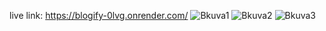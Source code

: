 live link: https://blogify-0lvg.onrender.com/
![Bkuva1](https://github.com/user-attachments/assets/6b1e9d84-ef28-4cfb-83f6-a406dbf2120a)
![Bkuva2](https://github.com/user-attachments/assets/eaf19192-dba8-45a8-967c-67c63eec1724)
![Bkuva3](https://github.com/user-attachments/assets/c06374ab-95cb-474c-b44d-407a533c2c8c)
